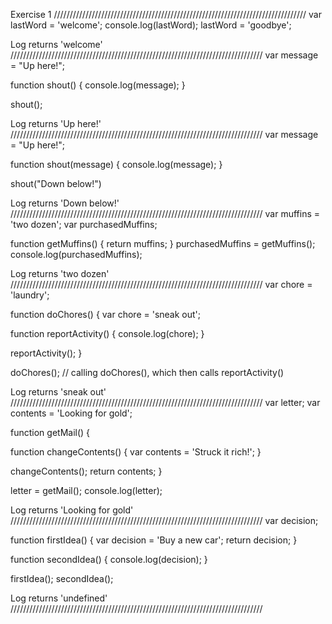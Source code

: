 Exercise 1
////////////////////////////////////////////////////////////////////////////////
var lastWord = 'welcome';
console.log(lastWord);
lastWord = 'goodbye';

Log returns 'welcome'
////////////////////////////////////////////////////////////////////////////////
var message = "Up here!";

function shout() {
  console.log(message);
}

shout();

Log returns 'Up here!'
////////////////////////////////////////////////////////////////////////////////
var message = "Up here!";

function shout(message) {
  console.log(message);
}

shout("Down below!")

Log returns 'Down below!'
////////////////////////////////////////////////////////////////////////////////
var muffins = 'two dozen';
var purchasedMuffins;

function getMuffins() {
  return muffins;
}
purchasedMuffins = getMuffins();
console.log(purchasedMuffins);

Log returns 'two dozen'
////////////////////////////////////////////////////////////////////////////////
var chore = 'laundry';

function doChores() {
  var chore = 'sneak out';

  function reportActivity() {
    console.log(chore);
  }

  reportActivity();
}

doChores(); // calling doChores(), which then calls reportActivity()

Log returns 'sneak out'
////////////////////////////////////////////////////////////////////////////////
var letter;
var contents = 'Looking for gold';

function getMail() {

  function changeContents() {
    var contents = 'Struck it rich!';
  }

  changeContents();
  return contents;
}

letter = getMail();
console.log(letter);

Log returns 'Looking for gold'
////////////////////////////////////////////////////////////////////////////////
var decision;

function firstIdea() {
  var decision = 'Buy a new car';
  return decision;
}

function secondIdea() {
  console.log(decision);
}

firstIdea();
secondIdea();

Log returns 'undefined'
////////////////////////////////////////////////////////////////////////////////
